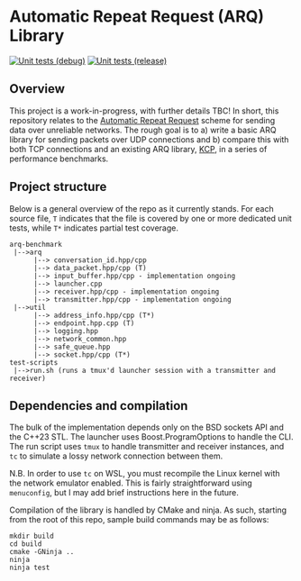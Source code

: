 # Automatic Repeat Request (ARQ) Library
[![Unit tests (debug)](https://github.com/wjgra/arq-benchmark/actions/workflows/cmake-build-debug.yml/badge.svg)](https://github.com/wjgra/arq-benchmark/actions/workflows/cmake-build-debug.yml)
[![Unit tests (release)](https://github.com/wjgra/arq-benchmark/actions/workflows/cmake-build-release.yml/badge.svg)](https://github.com/wjgra/arq-benchmark/actions/workflows/cmake-build-release.yml)
## Overview
This project is a work-in-progress, with further details TBC! In short, this repository relates to the [Automatic Repeat Request](https://en.wikipedia.org/wiki/Automatic_repeat_request) scheme for sending data over unreliable networks. The rough goal is to a) write a basic ARQ library for sending packets over UDP connections and b) compare this with both TCP connections and an existing ARQ library, [KCP](https://github.com/skywind3000/kcp/tree/master), in a series of performance benchmarks.
## Project structure
Below is a general overview of the repo as it currently stands. For each source file, `T` indicates that the file is covered by one or more dedicated unit tests, while `T*` indicates partial test coverage. 
```
arq-benchmark
 |-->arq
      |--> conversation_id.hpp/cpp
      |--> data_packet.hpp/cpp (T)
      |--> input_buffer.hpp/cpp - implementation ongoing
      |--> launcher.cpp
      |--> receiver.hpp/cpp - implementation ongoing
      |--> transmitter.hpp/cpp - implementation ongoing
 |-->util
      |--> address_info.hpp/cpp (T*)
      |--> endpoint.hpp.cpp (T)
      |--> logging.hpp
      |--> network_common.hpp
      |--> safe_queue.hpp
      |--> socket.hpp/cpp (T*)
test-scripts
 |-->run.sh (runs a tmux'd launcher session with a transmitter and receiver)
```
## Dependencies and compilation
The bulk of the implementation depends only on the BSD sockets API and the C++23 STL. The launcher uses Boost.ProgramOptions to handle the CLI. The run script uses `tmux` to handle transmitter and receiver instances, and `tc` to simulate a lossy network connection between them.

N.B. In order to use `tc` on WSL, you must recompile the Linux kernel with the network emulator enabled. This is fairly straightforward using `menuconfig`, but I may add brief instructions here in the future.

Compilation of the library is handled by CMake and ninja. As such, starting from the root of this repo, sample build commands may be as follows:
```
mkdir build
cd build
cmake -GNinja ..
ninja
ninja test
```
